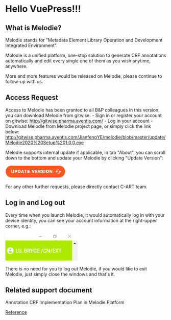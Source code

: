 # Hello VuePress!!!

## What is Melodie?

Melodie stands for "Metadata Element Library Operation and Development Integrated Environment".

Molodie is a unified platform, one-stop solution to generate CRF annotations automatically and edit every single one of them as you wish anytime, anywhere. 

More and more features would be released on Melodie, please continue to follow-up with us.

## Access Request

Access to Melodie has been granted to all B&P colleagues in this version, you can download Melodie from gitwise.
	- Sign in or register your account on gitwise: <http://gitwise.pharma.aventis.com/>
	- Log in your account
	- Download Melodie from Melodie project page, or simply click the link below:
	<http://gitwise.pharma.aventis.com/JianfengYE/melodie/blob/master/update/Melodie2020%20Setup%201.0.0.exe>

Melodie supports internal update if applicable, in tab "About", you can scroll down to the bottom and update your Melodie by clicking "Update Version":

![first](/pngs/first.png)

For any other further requests, please directly contact C-ART team.

## Log in and Log out

Every time when you launch Melodie, it would automatically log in with your device identity, you can see your account information at the right-upper corner, e.g.:

![second](/pngs/second.png)

There is no need for you to log out Melodie, if you would like to exit Melodie, just simply close the windows and that's it.

## Related support document

Annotation CRF Implementation Plan in Melodie Platform

[Reference](/docx/first.docx)

